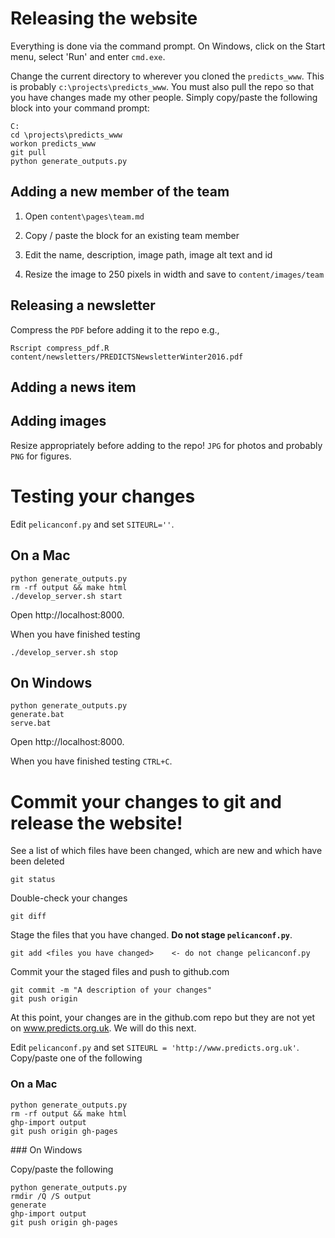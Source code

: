 # Releasing the website

Everything is done via the command prompt.
On Windows, click on the Start menu, select 'Run' and enter `cmd.exe`.

Change the current directory to wherever you cloned the `predicts_www`. This
is probably `c:\projects\predicts_www`. You must also pull the repo
so that you have changes made my other people. Simply copy/paste the following
block into your command prompt:

```
C:
cd \projects\predicts_www
workon predicts_www
git pull
python generate_outputs.py
```

## Adding a new member of the team

1. Open `content\pages\team.md`

2. Copy / paste the block for an existing team member

3. Edit the name, description, image path, image alt text and id

4. Resize the image to 250 pixels in width and save to `content/images/team`

## Releasing a newsletter

Compress the `PDF` before adding it to the repo e.g.,

```
Rscript compress_pdf.R content/newsletters/PREDICTSNewsletterWinter2016.pdf
```

## Adding a news item

## Adding images
Resize appropriately before adding to the repo! `JPG` for photos and probably
`PNG` for figures.


# Testing your changes
Edit `pelicanconf.py` and set `SITEURL=''`.

## On a Mac
```
python generate_outputs.py
rm -rf output && make html
./develop_server.sh start
```

Open http://localhost:8000.

When you have finished testing
```
./develop_server.sh stop
```

## On Windows

```
python generate_outputs.py
generate.bat
serve.bat
```

Open http://localhost:8000.

When you have finished testing `CTRL+C`.

# Commit your changes to git and release the website!

See a list of which files have been changed, which are new and which have been
deleted

```
git status
```

Double-check your changes

```
git diff
```

Stage the files that you have changed. **Do not stage `pelicanconf.py`**.
```
git add <files you have changed>    <- do not change pelicanconf.py
```

Commit your the staged files and push to github.com
```
git commit -m "A description of your changes"
git push origin
```

At this point, your changes are in the github.com repo but they are not yet
on www.predicts.org.uk. We will do this next.

Edit `pelicanconf.py` and set `SITEURL = 'http://www.predicts.org.uk'`.
Copy/paste one of the following

### On a Mac

```
python generate_outputs.py
rm -rf output && make html
ghp-import output
git push origin gh-pages
```

### On Windows

Copy/paste the following

```
python generate_outputs.py
rmdir /Q /S output
generate
ghp-import output
git push origin gh-pages
```
